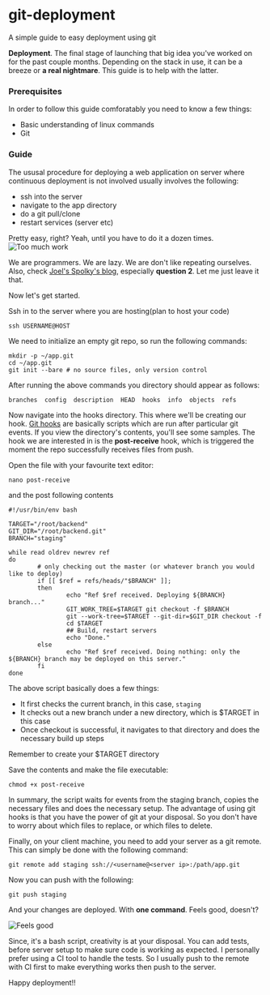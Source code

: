# git-deployment
A simple guide to easy deployment using git

**Deployment**. The final stage of launching that big idea you've worked on for the past couple months. Depending on the stack in use, it can be a breeze or **a real nightmare**. This guide is to help with the latter.

### Prerequisites
In order to follow this guide comforatably you need to know a few things:
- Basic understanding of linux commands
- Git

### Guide
The ususal procedure for deploying a web application on server where continuous deployment is not involved usually involves the following:

- ssh into the server
- navigate to the app directory
- do a git pull/clone
- restart services (server etc)

Pretty easy, right? Yeah, until you have to do it a dozen times.
![Too much work](https://i.gifer.com/Rui9.gif "Too much work")

We are programmers. We are lazy. We are don't like repeating ourselves. Also, check [Joel's Spolky's blog](https://www.joelonsoftware.com/2000/08/09/the-joel-test-12-steps-to-better-code/), especially **question 2**. Let me just leave it that.

Now let's get started.

Ssh in to the server where you are hosting(plan to host your code)
```
ssh USERNAME@HOST
```

We need to initialize an empty git repo, so run the following commands:
```
mkdir -p ~/app.git
cd ~/app.git
git init --bare # no source files, only version control

```
After running the above commands you directory should appear as follows:
```
branches  config  description  HEAD  hooks  info  objects  refs
```

Now navigate into the hooks directory. This where we'll be creating our hook.  [Git hooks](https://git-scm.com/book/en/v2/Customizing-Git-Git-Hooks) are basically scripts which are run after particular git events. If you view the directory's contents, you'll see some samples. The hook we are interested in is the **post-receive** hook, which is triggered the moment the repo successfully receives files from push.

Open the file with your favourite text editor:
```
nano post-receive
```
and the post following contents
```
#!/usr/bin/env bash

TARGET="/root/backend"
GIT_DIR="/root/backend.git"
BRANCH="staging"

while read oldrev newrev ref
do
        # only checking out the master (or whatever branch you would like to deploy)
        if [[ $ref = refs/heads/"$BRANCH" ]];
        then
                echo "Ref $ref received. Deploying ${BRANCH} branch..."
                GIT_WORK_TREE=$TARGET git checkout -f $BRANCH
                git --work-tree=$TARGET --git-dir=$GIT_DIR checkout -f
                cd $TARGET
                ## Build, restart servers
                echo "Done."
        else
                echo "Ref $ref received. Doing nothing: only the ${BRANCH} branch may be deployed on this server."
        fi
done
```

The above script basically does a few things:
- It first checks the current branch, in this case, `staging`
- It checks out a new branch under a new directory, which is $TARGET in this case
- Once checkout is successful, it navigates to that directory and does the necessary build up steps

Remember to create your $TARGET directory

Save the contents and make the file executable:
```
chmod +x post-receive
```
In summary, the script waits for events from the staging branch, copies the necessary files and does the necessary setup.
The advantage of using git hooks is that you have the power of git at your disposal. So you don't have to worry about which files to replace, or which files to delete.

Finally, on your client machine, you need to add your server as a git remote. This can simply be done with the following command:
```
git remote add staging ssh://<username@<server ip>:/path/app.git

```
Now you can push with the following:
```
git push staging
```
And your changes are deployed. With **one command**. Feels good, doesn't?

![Feels good](https://myspecificcarbohydratediet.files.wordpress.com/2014/10/10157891.gif "I kinda feel good")

Since, it's a bash script, creativity is at your disposal. You can add tests, before server setup to make sure code is working as expected. I personally prefer using a CI tool to handle the tests. So I usually push to the remote with CI first to make everything works then push to the server.

Happy deployment!!
